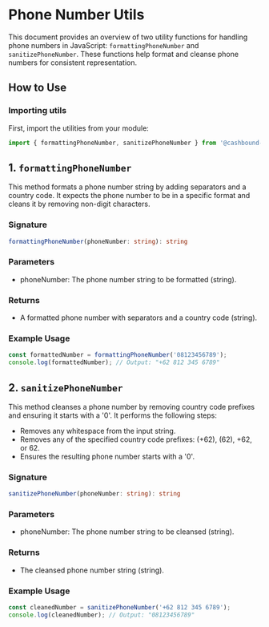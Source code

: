 # Phone Number Utils

This document provides an overview of two utility functions for handling phone numbers in JavaScript: `formattingPhoneNumber` and `sanitizePhoneNumber`. These functions help format and cleanse phone numbers for consistent representation.

## How to Use
### Importing utils

First, import the utilities from your module:

```typescript
import { formattingPhoneNumber, sanitizePhoneNumber } from '@cashbound-id/utils/phone';
```

## 1. `formattingPhoneNumber`

This method formats a phone number string by adding separators and a country code. It expects the phone number to be in a specific format and cleans it by removing non-digit characters.

### Signature

```typescript
formattingPhoneNumber(phoneNumber: string): string
```

### Parameters
- phoneNumber: The phone number string to be formatted (string).

### Returns
- A formatted phone number with separators and a country code (string).

### Example Usage
```typescript
const formattedNumber = formattingPhoneNumber('08123456789');
console.log(formattedNumber); // Output: "+62 812 345 6789"
```

## 2. `sanitizePhoneNumber`
This method cleanses a phone number by removing country code prefixes and ensuring it starts with a '0'. It performs the following steps:
- Removes any whitespace from the input string.
- Removes any of the specified country code prefixes: (+62), (62), +62, or 62.
- Ensures the resulting phone number starts with a '0'.

### Signature
```typescript
sanitizePhoneNumber(phoneNumber: string): string
```

### Parameters
- phoneNumber: The phone number string to be cleansed (string).

### Returns
- The cleansed phone number string (string).

### Example Usage
```typescript
const cleanedNumber = sanitizePhoneNumber('+62 812 345 6789');
console.log(cleanedNumber); // Output: "08123456789"
```